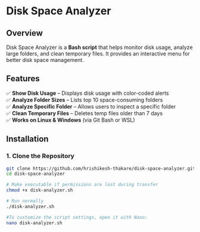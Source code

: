 # Disk Space Analyzer  

## Overview  
Disk Space Analyzer is a **Bash script** that helps monitor disk usage, analyze large folders, and clean temporary files. It provides an interactive menu for better disk space management.  

## Features  
✅ **Show Disk Usage** – Displays disk usage with color-coded alerts  
✅ **Analyze Folder Sizes** – Lists top 10 space-consuming folders  
✅ **Analyze Specific Folder** – Allows users to inspect a specific folder  
✅ **Clean Temporary Files** – Deletes temp files older than 7 days  
✅ **Works on Linux & Windows** (via Git Bash or WSL)  

## Installation  

### 1. Clone the Repository  
```bash
git clone https://github.com/hrishikesh-thakare/disk-space-analyzer.git
cd disk-space-analyzer

# Make executable if permissions are lost during transfer
chmod +x disk-analyzer.sh

# Run normally
./disk-analyzer.sh

#To customize the script settings, open it with Nano:
nano disk-analyzer.sh

